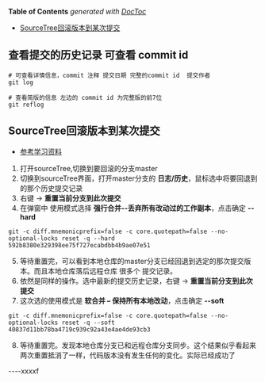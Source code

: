 <!-- START doctoc generated TOC please keep comment here to allow auto update -->
<!-- DON'T EDIT THIS SECTION, INSTEAD RE-RUN doctoc TO UPDATE -->
**Table of Contents**  *generated with [DocToc](https://github.com/thlorenz/doctoc)*

- [SourceTree回滚版本到某次提交](#sourcetree%E5%9B%9E%E6%BB%9A%E7%89%88%E6%9C%AC%E5%88%B0%E6%9F%90%E6%AC%A1%E6%8F%90%E4%BA%A4)

<!-- END doctoc generated TOC please keep comment here to allow auto update -->


## 查看提交的历史记录 可查看 commit id

```
# 可查看详情信息，commit 注释 提交日期 完整的commit id  提交作者
git log

# 查看简版的信息 左边的 commit id 为完整版的前7位
git reflog

```


## SourceTree回滚版本到某次提交

- [参考学习资料](https://jingyan.baidu.com/article/ab0b563057387ac15afa7dca.html)

1. 打开sourceTree,切换到要回滚的分支master
2. 切换到sourceTree界面，打开master分支的 **日志/历史**，鼠标选中将要回退到的那个历史提交记录
3. 右键   ->   **重置当前分支到此次提交**
4. 在弹窗中 使用模式选择 **强行合并--丢弃所有改动过的工作副本**，点击确定 **--hard**
```
git -c diff.mnemonicprefix=false -c core.quotepath=false --no-optional-locks reset -q --hard 592b8380e329398ee75f727ecabdbb4b9ae07e51
```

5. 等待重置完，可以看到本地仓库的master分支已经回退到选定的那次提交版本。而且本地仓库落后远程仓库 很多个 提交记录。
6. 依然是同样的操作。选中最新的提交历史记录，右键  ->  **重置当前分支到此次提交**
7. 这次选的使用模式是  **软合并 – 保持所有本地改动**，点击确定  **--soft**
```
git -c diff.mnemonicprefix=false -c core.quotepath=false --no-optional-locks reset -q --soft 40837d11bb78ba4719c939c92a43e4ae4de93cb3
```

8. 等待重置完。发现本地仓库分支已和远程仓库分支同步。这个结果似乎看起来两次重置抵消了一样，代码版本没有发生任何的变化。实际已经成功了

----xxxxf
